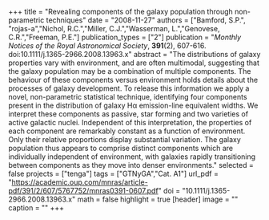+++
title = "Revealing components of the galaxy population through non-parametric techniques"
date = "2008-11-27"
authors = ["Bamford, S.P.", "rojas-a","Nichol, R.C.","Miller, C.J.","Wasserman, L.","Genovese, C.R.","Freeman, P.E."]
publication_types = ["2"]
publication = "*Monthly Notices of the Royal Astronomical Society*, **391**(2), 607-616. doi:10.1111/j.1365-2966.2008.13963.x"
abstract = "The distributions of galaxy properties vary with environment, and are often multimodal, suggesting that the galaxy population may be a combination of multiple components. The behaviour of these components versus environment holds details about the processes of galaxy development. To release this information we apply a novel, non-parametric statistical technique, identifying four components present in the distribution of galaxy Hα emission-line equivalent widths. We interpret these components as passive, star forming and two varieties of active galactic nuclei. Independent of this interpretation, the properties of each component are remarkably constant as a function of environment. Only their relative proportions display substantial variation. The galaxy population thus appears to comprise distinct components which are individually independent of environment, with galaxies rapidly transitioning between components as they move into denser environments."
selected = false
projects = ["tenga"]
tags = ["GTNyGA","Cat. A1"]
url_pdf = "https://academic.oup.com/mnras/article-pdf/391/2/607/5767752/mnras0391-0607.pdf"
doi = "10.1111/j.1365-2966.2008.13963.x"
math = false
highlight = true
[header]
image = ""
caption = ""
+++
